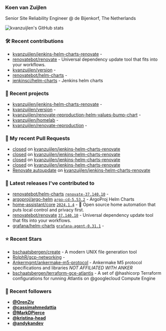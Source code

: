 ### Koen van Zuijlen

Senior Site Reliability Engineer @ de Bijenkorf, The Netherlands

![kvanzuijlen's GitHub stats](https://github-readme-stats.vercel.app/api?username=kvanzuijlen&show=reviews,discussions_started,discussions_answered,prs_merged,prs_merged_percentage&show_icons=true&theme=dark&cache_seconds=86400)

### 🛠️ Recent contributions

- [kvanzuijlen/jenkins-helm-charts-renovate](https://github.com/kvanzuijlen/jenkins-helm-charts-renovate) - 
- [renovatebot/renovate](https://github.com/renovatebot/renovate) - Universal dependency update tool that fits into your workflows.
- [kvanzuijlen/version](https://github.com/kvanzuijlen/version) - 
- [renovatebot/helm-charts](https://github.com/renovatebot/helm-charts) - 
- [jenkinsci/helm-charts](https://github.com/jenkinsci/helm-charts) - Jenkins helm charts

### 🌱 Recent projects

- [kvanzuijlen/jenkins-helm-charts-renovate](https://github.com/kvanzuijlen/jenkins-helm-charts-renovate) - 
- [kvanzuijlen/version](https://github.com/kvanzuijlen/version) - 
- [kvanzuijlen/renovate-reproduction-helm-values-bump-chart](https://github.com/kvanzuijlen/renovate-reproduction-helm-values-bump-chart) - 
- [kvanzuijlen/homelab](https://github.com/kvanzuijlen/homelab) - 
- [kvanzuijlen/renovate-reproduction](https://github.com/kvanzuijlen/renovate-reproduction) - 

### 🚧 My recent Pull Requests

- [closed](https://github.com/kvanzuijlen/jenkins-helm-charts-renovate/pull/9) on [kvanzuijlen/jenkins-helm-charts-renovate](https://github.com/kvanzuijlen/jenkins-helm-charts-renovate)
- [closed](https://github.com/kvanzuijlen/jenkins-helm-charts-renovate/pull/8) on [kvanzuijlen/jenkins-helm-charts-renovate](https://github.com/kvanzuijlen/jenkins-helm-charts-renovate)
- [closed](https://github.com/kvanzuijlen/jenkins-helm-charts-renovate/pull/6) on [kvanzuijlen/jenkins-helm-charts-renovate](https://github.com/kvanzuijlen/jenkins-helm-charts-renovate)
- [closed](https://github.com/kvanzuijlen/jenkins-helm-charts-renovate/pull/5) on [kvanzuijlen/jenkins-helm-charts-renovate](https://github.com/kvanzuijlen/jenkins-helm-charts-renovate)
- [Renovate autoupdate](https://github.com/kvanzuijlen/jenkins-helm-charts-renovate/pull/2) on [kvanzuijlen/jenkins-helm-charts-renovate](https://github.com/kvanzuijlen/jenkins-helm-charts-renovate)

### 🚀 Latest releases I've contributed to

- [renovatebot/helm-charts](https://github.com/renovatebot/helm-charts) [`renovate-37.140.10`](https://github.com/renovatebot/helm-charts/releases/tag/renovate-37.140.10) - 
- [argoproj/argo-helm](https://github.com/argoproj/argo-helm) [`argo-cd-5.53.2`](https://github.com/argoproj/argo-helm/releases/tag/argo-cd-5.53.2) - ArgoProj Helm Charts
- [home-assistant/core](https://github.com/home-assistant/core) [`2024.1.4`](https://github.com/home-assistant/core/releases/tag/2024.1.4) - :house_with_garden: Open source home automation that puts local control and privacy first.
- [renovatebot/renovate](https://github.com/renovatebot/renovate) [`37.140.10`](https://github.com/renovatebot/renovate/releases/tag/37.140.10) - Universal dependency update tool that fits into your workflows.
- [grafana/helm-charts](https://github.com/grafana/helm-charts) [`grafana-agent-0.31.1`](https://github.com/grafana/helm-charts/releases/tag/grafana-agent-0.31.1) - 

### ⭐ Recent Stars

- [bschaatsbergen/create](https://github.com/bschaatsbergen/create) - A modern UNIX file generation tool
- [RolphR/gcp-networking](https://github.com/RolphR/gcp-networking) - 
- [Ankermgmt/ankermake-m5-protocol](https://github.com/Ankermgmt/ankermake-m5-protocol) - Ankermake M5 protocol specifications and libraries *NOT AFFILIATED WITH ANKER*
- [bschaatsbergen/terraform-gce-atlantis](https://github.com/bschaatsbergen/terraform-gce-atlantis) - A set of @hashicorp Terraform configurations for running Atlantis on @googlecloud Compute Engine

### 👀 Recent followers

- [**@OrenZiv**](https://github.com/OrenZiv)
- [**@cassimahmedattia**](https://github.com/cassimahmedattia)
- [**@MarkDPierce**](https://github.com/MarkDPierce)
- [**@kristina-head**](https://github.com/kristina-head)
- [**@andykandev**](https://github.com/andykandev)
